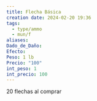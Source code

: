```yaml
---
title: Flecha Básica
creation date: 2024-02-20 19:36
tags:
  - type/ammo
  - mun/f
aliases: 
Dado_de_Daño: 
Efecto: 
Peso: 1 lb
Precio: "100"
int_peso: 1
int_precio: 100
---
```

20 flechas al comprar
